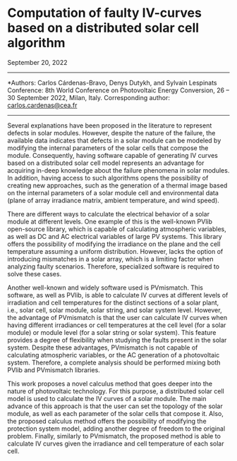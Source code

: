 # Computation of faulty IV-curves based on a distributed solar cell algorithm

 September 20, 2022

---

*Authors: Carlos Cárdenas-Bravo, Denys Dutykh, and Sylvain Lespinats Conference: 8th World Conference on Photovoltaic Energy Conversion, 26 – 30 September 2022, Milan, Italy. Corresponding author: carlos.cardenas@cea.fr

---



Several explanations have been proposed in the literature to represent defects in solar modules. However, despite the nature of the failure, the available data indicates that defects in a solar module can be modeled by modifying the internal parameters of the solar cells that compose the module. Consequently, having software capable of generating IV curves based on a distributed solar cell model represents an advantage for acquiring in-deep knowledge about the failure phenomena in solar modules. In addition, having access to such algorithms opens the possibility of creating new approaches, such as the generation of a thermal image based on the internal parameters of a solar module cell and environmental data (plane of array irradiance matrix, ambient temperature, and wind speed).

There are different ways to calculate the electrical behavior of a solar module at different levels. One example of this is the well-known PVlib open-source library, which is capable of calculating atmospheric variables, as well as DC and AC electrical variables of large PV systems. This library offers the possibility of modifying the irradiance on the plane and the cell temperature assuming a uniform distribution. However, lacks the option of introducing mismatches in a solar array, which is a limiting factor when analyzing faulty scenarios. Therefore, specialized software is required to solve these cases.

Another well-known and widely software used is PVmismatch. This software, as well as PVlib, is able to calculate IV curves at different levels of irradiation and cell temperatures for the distinct sections of a solar plant, i.e., solar cell, solar module, solar string, and solar system level. However, the advantage of PVmismatch is that the user can calculate IV curves when having different irradiances or cell temperatures at the cell level (for a solar module) or module level (for a solar string or solar system). This feature provides a degree of flexibility when studying the faults present in the solar system. Despite these advantages, PVmismatch is not capable of calculating atmospheric variables, or the AC generation of a photovoltaic system. Therefore, a complete analysis should be performed mixing both PVlib and PVmismatch libraries.

This work proposes a novel calculus method that goes deeper into the nature of photovoltaic technology. For this purpose, a distributed solar cell model is used to calculate the IV curves of a solar module. The main advance of this approach is that the user can set the topology of the solar module, as well as each parameter of the solar cells that compose it. Also, the proposed calculus method offers the possibility of modifying the protection system model, adding another degree of freedom to the original problem. Finally, similarly to PVmismatch, the proposed method is able to calculate IV curves given the irradiance and cell temperature of each solar cell. 
